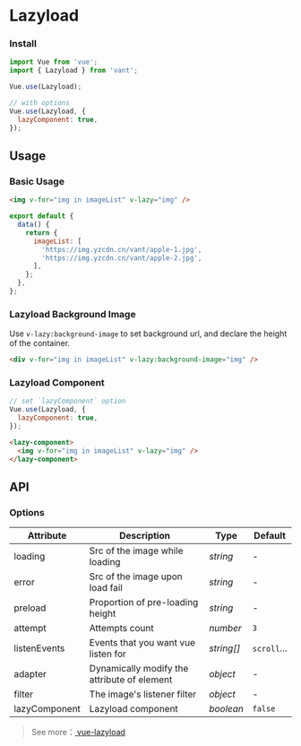 # Lazyload

### Install

```js
import Vue from 'vue';
import { Lazyload } from 'vant';

Vue.use(Lazyload);

// with options
Vue.use(Lazyload, {
  lazyComponent: true,
});
```

## Usage

### Basic Usage

```html
<img v-for="img in imageList" v-lazy="img" />
```

```js
export default {
  data() {
    return {
      imageList: [
        'https://img.yzcdn.cn/vant/apple-1.jpg',
        'https://img.yzcdn.cn/vant/apple-2.jpg',
      ],
    };
  },
};
```

### Lazyload Background Image

Use `v-lazy:background-image` to set background url, and declare the height of the container.

```html
<div v-for="img in imageList" v-lazy:background-image="img" />
```

### Lazyload Component

```js
// set `lazyComponent` option
Vue.use(Lazyload, {
  lazyComponent: true,
});
```

```html
<lazy-component>
  <img v-for="img in imageList" v-lazy="img" />
</lazy-component>
```

## API

### Options

| Attribute | Description | Type | Default |
| --- | --- | --- | --- |
| loading | Src of the image while loading | _string_ | - |
| error | Src of the image upon load fail | _string_ | - |
| preload | Proportion of pre-loading height | _string_ | - |
| attempt | Attempts count | _number_ | `3` |
| listenEvents | Events that you want vue listen for | _string[]_ | `scroll`... |
| adapter | Dynamically modify the attribute of element | _object_ | - |
| filter | The image's listener filter | _object_ | - |
| lazyComponent | Lazyload component | _boolean_ | `false` |

> See more：[ vue-lazyload ](https://github.com/hilongjw/vue-lazyload)
